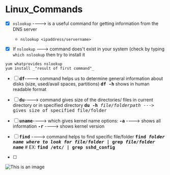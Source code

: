# Linux_Commands
- [x] `nslookup` ----> is a useful command for getting information from the DNS server
  - `nslookup <ipaddress/servername>`

- [x] If `nslookup` ---> command does't exist in your system (check by typing `which nslookup` then try to install it
```
yum whatprovides nslookup 
yum install _"result of first command"_
```
- [ ] <kbd>**df**</kbd>----> command helps us to determine general information about disks (size, used/avail spaces, partitions)
        <kbd>**df -h**</kbd> shows in human readable format

- [ ] <kbd>**du**</kbd>----> command gives size of the directories/ files in current directory or in specified directory
         <kbd>**du -h** _file/folderpath_ ---> gives size of specified file/folder

- [ ] <kbd>**uname**</kbd>----> which gives kernel name
        options:
            <kbd>**-a**</kbd> ----> shows all information
            <kbd>**-r**</kbd> ----> shows kernel version

- [ ]  <kbd>**find**</kbd> ----> command helps to find specific file/folder 
         <kbd>**find _folder name where to look for file/folder_ | grep _file/folder name_**</kbd>
         # EX: <kbd>**find /etc/ | grep sshd_config**</kbd>
- [ ]  
![This is an image](https://nl.postermywall.com/index.php/posterbuilder/copy/b04c5960543f942cbd64c81280a5a941)
 